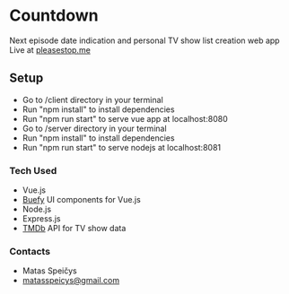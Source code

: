 # Countdown

Next episode date indication and personal TV show list creation web app
Live at [pleasestop.me](http://pleasestop.me)

## Setup

* Go to /client directory in your terminal
* Run "npm install" to install dependencies
* Run "npm run start" to serve vue app at localhost:8080
* Go to /server directory in your terminal
* Run "npm install" to install dependencies
* Run "npm run start" to serve nodejs at localhost:8081

### Tech Used

* Vue.js
* [Buefy](https://buefy.org/) UI components for Vue.js
* Node.js
* Express.js
* [TMDb](https://www.themoviedb.org) API for TV show data

### Contacts

* Matas Speičys
* matasspeicys@gmail.com
